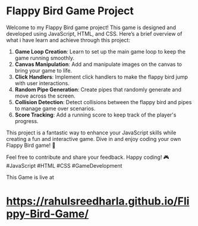 # Flappy Bird Game Project

Welcome to my Flappy Bird game project! This game is designed and developed using JavaScript, HTML, and CSS. Here’s a brief overview of what i have learn and achieve through this project:

1. **Game Loop Creation**: Learn to set up the main game loop to keep the game running smoothly.
2. **Canvas Manipulation**: Add and manipulate images on the canvas to bring your game to life.
3. **Click Handlers**: Implement click handlers to make the flappy bird jump with user interactions.
4. **Random Pipe Generation**: Create pipes that randomly generate and move across the screen.
5. **Collision Detection**: Detect collisions between the flappy bird and pipes to manage game over scenarios.
6. **Score Tracking**: Add a running score to keep track of the player's progress.

This project is a fantastic way to enhance your JavaScript skills while creating a fun and interactive game. Dive in and enjoy coding your own Flappy Bird game! 🚀

Feel free to contribute and share your feedback. Happy coding! 🎮 #JavaScript #HTML #CSS #GameDevelopment

This Game is live at 
# https://rahulsreedharla.github.io/Flippy-Bird-Game/
